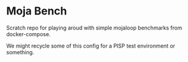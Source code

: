 # Moja Bench

Scratch repo for playing aroud with simple mojaloop benchmarks from docker-compose.

We might recycle some of this config for a PISP test environment or something.